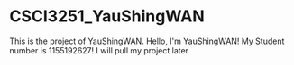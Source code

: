 # CSCI3251_YauShingWAN
This is the project of YauShingWAN.
Hello, I'm YauShingWAN!
My Student number is 1155192627!
I will pull my project later
